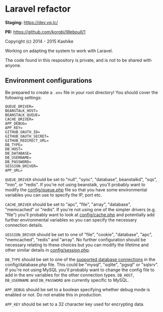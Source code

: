 # Laravel refactor

**Staging:** https://dev.vq.lc/

**PR:** https://github.com/korobi/Webpull/1

Copyright (c) 2014 - 2015 Kashike

Working on adapting the system to work with Laravel.

The code found in this respository is private, and is not to be shared with anyone.

## Environment configurations

Be prepared to create a `.env` file in your root directory! You should cover the following settings:

````
QUEUE_DRIVER=
BEANSTALK_HOST=
BEANSTALK_QUEUE=
CACHE_DRIVER=
APP_DEBUG=
APP_KEY=
GITHUB_OAUTH_ID=
GITHUB_OAUTH_SECRET=
GITHUB_REDIRECT_URL=
DB_TYPE=
DB_HOST=
DB_DATABASE=
DB_USERNAME=
DB_PASSWORD=
SESSION_DRIVER=
APP_URL=
````

`QUEUE_DRIVER` should be set to "null", "sync", "database", beanstalkd", "sqs", "iron",  or "redis". If you're not using beanstalk, you'll probably want to modify the [config/queue.php](https://github.com/korobi/Web/blob/laravel/config/queue.php) file so that you have some environmental variables you can use to specify the IP, port etc.

`CACHE_DRIVER` should be set to "apc", "file", "array", "database", "memcached" or "redis". If you're not using one of the simpler drivers (e.g. "file") you'll probably want to look at [config/cache.php](https://github.com/korobi/Web/blob/laravel/config/cache.php) and potentially add further environmental variables so you can specify the necessary connection details.

`SESSION_DRIVER` should be set to one of "file", "cookie", "database", "apc", "memcached", "redis" and "array". No further configuration should be necessary relating to these choices but you can modify the lifetime and other similar details in [config/session.php](https://github.com/korobi/Web/blob/laravel/config/session.php).

`DB_TYPE` should be set to one of the [supported database connections](https://github.com/korobi/Web/blob/laravel/config/database.php#L47) in the config/database.php file. This could be "mysql", "sqlite", "pgsql" or "sqlsrv". If you're not using MySQL you'll probably want to change the config file to add in the env variables for the other connection types. `DB_HOST`, `DB_USERNAME` and `DB_PASSWORD` are currently specific to MySQL.

`APP_DEBUG` should be set to a boolean specifying whether debug mode is enabled or not. Do not enable this in production.

`APP_KEY` should be set to a 32 character key used for encrypting data.
